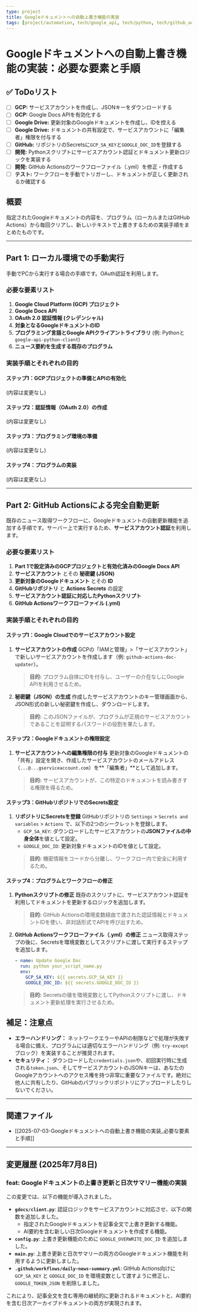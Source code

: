 ```yaml
---
type: project
title: Googleドキュメントへの自動上書き機能の実装
tags: [project/automation, tech/google_api, tech/python, tech/github_actions]
---
```


# Googleドキュメントへの自動上書き機能の実装：必要な要素と手順

## ✅ ToDoリスト
- [ ] **GCP:** サービスアカウントを作成し、JSONキーをダウンロードする
- [ ] **GCP:** Google Docs APIを有効化する
- [ ] **Google Drive:** 更新対象のGoogleドキュメントを作成し、IDを控える
- [ ] **Google Drive:** ドキュメントの共有設定で、サービスアカウントに「編集者」権限を付与する
- [ ] **GitHub:** リポジトリのSecretsに`GCP_SA_KEY`と`GOOGLE_DOC_ID`を登録する
- [ ] **開発:** Pythonスクリプトにサービスアカウント認証とドキュメント更新ロジックを実装する
- [ ] **開発:** GitHub Actionsのワークフローファイル（.yml）を修正・作成する
- [ ] **テスト:** ワークフローを手動でトリガーし、ドキュメントが正しく更新されるか確認する

## 概要

指定されたGoogleドキュメントの内容を、プログラム（ローカルまたはGitHub Actions）から毎回クリアし、新しいテキストで上書きするための実装手順をまとめたものです。

---

## Part 1: ローカル環境での手動実行

手動でPCから実行する場合の手順です。OAuth認証を利用します。

### 必要な要素リスト

1.  **Google Cloud Platform (GCP) プロジェクト**
2.  **Google Docs API**
3.  **OAuth 2.0 認証情報 (クレデンシャル)**
4.  **対象となるGoogleドキュメントのID**
5.  **プログラミング言語とGoogle APIクライアントライブラリ** (例: Pythonと`google-api-python-client`)
6.  **ニュース要約を生成する既存のプログラム**

### 実装手順とそれぞれの目的

#### ステップ1：GCPプロジェクトの準備とAPIの有効化
(内容は変更なし)

#### ステップ2：認証情報（OAuth 2.0）の作成
(内容は変更なし)

#### ステップ3：プログラミング環境の準備
(内容は変更なし)

#### ステップ4：プログラムの実装
(内容は変更なし)

---

## Part 2: GitHub Actionsによる完全自動更新

既存のニュース取得ワークフローに、Googleドキュメントの自動更新機能を追加する手順です。サーバー上で実行するため、**サービスアカウント認証**を利用します。

### 必要な要素リスト

1.  **Part 1で設定済みのGCPプロジェクトと有効化済みのGoogle Docs API**
2.  **サービスアカウント** とその **秘密鍵 (JSON)**
3.  **更新対象のGoogleドキュメント** とその **ID**
4.  **GitHubリポジトリ** と **Actions Secrets** の設定
5.  **サービスアカウント認証に対応したPythonスクリプト**
6.  **GitHub Actionsワークフローファイル (.yml)**

### 実装手順とそれぞれの目的

#### ステップ1：Google Cloudでのサービスアカウント設定

1.  **サービスアカウントの作成**
    GCPの「IAMと管理」>「サービスアカウント」で新しいサービスアカウントを作成します（例: `github-actions-doc-updater`）。
    > **目的:** プログラム自体にIDを付与し、ユーザーの介在なしにGoogle APIを利用させるため。

2.  **秘密鍵（JSON）の生成**
    作成したサービスアカウントのキー管理画面から、JSON形式の新しい秘密鍵を作成し、ダウンロードします。
    > **目的:** このJSONファイルが、プログラムが正規のサービスアカウントであることを証明するパスワードの役割を果たします。

#### ステップ2：Googleドキュメントの権限設定

1.  **サービスアカウントへの編集権限の付与**
    更新対象のGoogleドキュメントの「共有」設定を開き、作成したサービスアカウントのメールアドレス（`...@...gserviceaccount.com`）を**「編集者」**として追加します。
    > **目的:** サービスアカウントが、この特定のドキュメントを読み書きする権限を得るため。

#### ステップ3：GitHubリポジトリでのSecrets設定

1.  **リポジトリにSecretsを登録**
    GitHubリポジトリの `Settings` > `Secrets and variables` > `Actions` で、以下の2つのシークレットを登録します。
    - `GCP_SA_KEY`: ダウンロードしたサービスアカウントの**JSONファイルの中身全体**を値として設定。
    - `GOOGLE_DOC_ID`: 更新対象ドキュメントのIDを値として設定。
    > **目的:** 機密情報をコードから分離し、ワークフロー内で安全に利用するため。

#### ステップ4：プログラムとワークフローの修正

1.  **Pythonスクリプトの修正**
    既存のスクリプトに、サービスアカウント認証を利用してドキュメントを更新するロジックを追加します。
    > **目的:** GitHub Actionsの環境変数経由で渡された認証情報とドキュメントIDを使い、非対話形式でAPIを呼び出すため。

2.  **GitHub Actionsワークフローファイル（.yml）の修正**
    ニュース取得ステップの後に、Secretsを環境変数としてスクリプトに渡して実行するステップを追加します。
    ```yaml
    - name: Update Google Doc
      run: python your_script_name.py
      env:
        GCP_SA_KEY: ${{ secrets.GCP_SA_KEY }}
        GOOGLE_DOC_ID: ${{ secrets.GOOGLE_DOC_ID }}
    ```
    > **目的:** Secretsの値を環境変数としてPythonスクリプトに渡し、ドキュメント更新処理を実行させるため。

## 補足：注意点

*   **エラーハンドリング：** ネットワークエラーやAPIの制限などで処理が失敗する場合に備え、プログラムには適切なエラーハンドリング（例: `try-except`ブロック）を実装することが推奨されます。
*   **セキュリティ：** ダウンロードした`credentials.json`や、初回実行時に生成される`token.json`、そしてサービスアカウントのJSONキーは、あなたのGoogleアカウントへのアクセス権を持つ非常に重要なファイルです。絶対に他人に共有したり、GitHubのパブリックリポジトリにアップロードしたりしないでください。

---

## 関連ファイル
- [[2025-07-03-Googleドキュメントへの自動上書き機能の実装_必要な要素と手順]]

---

## 変更履歴 (2025年7月8日)

### feat: Googleドキュメントの上書き更新と日次サマリー機能の実装

この変更では、以下の機能が導入されました。

-   **`gdocs/client.py`**: 認証ロジックをサービスアカウントに対応させ、以下の関数を追加しました。
    -   指定されたGoogleドキュメントを記事全文で上書き更新する機能。
    -   AI要約を含む新しい日次Googleドキュメントを作成する機能。
-   **`config.py`**: 上書き更新機能のために `GOOGLE_OVERWRITE_DOC_ID` を追加しました。
-   **`main.py`**: 上書き更新と日次サマリーの両方のGoogleドキュメント機能を利用するように更新しました。
-   **`.github/workflows/daily-news-summary.yml`**: GitHub Actions向けに `GCP_SA_KEY` と `GOOGLE_DOC_ID` を環境変数として渡すように修正し、`GOOGLE_TOKEN_JSON` を削除しました。

これにより、記事全文を含む専用の継続的に更新されるドキュメントと、AI要約を含む日次アーカイブドキュメントの両方が実現されます。
